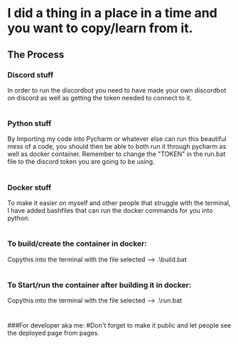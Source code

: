 # I did a thing in a place in a time and you want to copy/learn from it.


## The Process


### Discord stuff
In order to run the discordbot you need to have made your own discordbot on discord as well as getting the token needed to connect to it.

#

### Python stuff

By Importing my code into Pycharm or whatever else can run this beautiful mess of a code, you should then be able to both run it through pycharm as well as docker container.
Remember to change the "TOKEN" in the run.bat file to the discord token you are going to be using.

#

### Docker stuff

To make it easier on myself and other people that struggle with the terminal, I have added bashfiles that can run the docker commands for you into python.

#

### To build/create the container in docker:
Copythis into the terminal with the file selected -->  .\build.bat

#

### To Start/run the container after building it in docker:

Copythis into the terminal with the file selected -->  .\run.bat



#
#
###For developer aka me:
#Don't forget to make it public and let people see the deployed page from pages.
